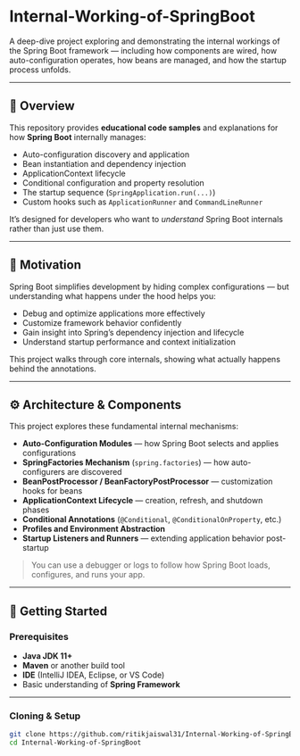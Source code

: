 # Internal-Working-of-SpringBoot

A deep-dive project exploring and demonstrating the internal workings of the Spring Boot framework — including how components are wired, how auto-configuration operates, how beans are managed, and how the startup process unfolds.

---

## 🧩 Overview

This repository provides **educational code samples** and explanations for how **Spring Boot** internally manages:

- Auto-configuration discovery and application  
- Bean instantiation and dependency injection  
- ApplicationContext lifecycle  
- Conditional configuration and property resolution  
- The startup sequence (`SpringApplication.run(...)`)  
- Custom hooks such as `ApplicationRunner` and `CommandLineRunner`

It’s designed for developers who want to *understand* Spring Boot internals rather than just use them.

---

## 🎯 Motivation

Spring Boot simplifies development by hiding complex configurations — but understanding what happens under the hood helps you:

- Debug and optimize applications more effectively  
- Customize framework behavior confidently  
- Gain insight into Spring’s dependency injection and lifecycle  
- Understand startup performance and context initialization  

This project walks through core internals, showing what actually happens behind the annotations.

---

## ⚙️ Architecture & Components

This project explores these fundamental internal mechanisms:

- **Auto-Configuration Modules** — how Spring Boot selects and applies configurations  
- **SpringFactories Mechanism** (`spring.factories`) — how auto-configurers are discovered  
- **BeanPostProcessor / BeanFactoryPostProcessor** — customization hooks for beans  
- **ApplicationContext Lifecycle** — creation, refresh, and shutdown phases  
- **Conditional Annotations** (`@Conditional`, `@ConditionalOnProperty`, etc.)  
- **Profiles and Environment Abstraction**  
- **Startup Listeners and Runners** — extending application behavior post-startup  

> You can use a debugger or logs to follow how Spring Boot loads, configures, and runs your app.

---

## 🚀 Getting Started

### Prerequisites

- **Java JDK 11+**  
- **Maven** or another build tool  
- **IDE** (IntelliJ IDEA, Eclipse, or VS Code)  
- Basic understanding of **Spring Framework**

---

### Cloning & Setup

```bash
git clone https://github.com/ritikjaiswal31/Internal-Working-of-SpringBoot.git
cd Internal-Working-of-SpringBoot
